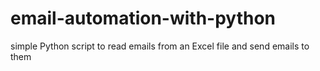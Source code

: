 # email-automation-with-python
simple Python script to read emails from an Excel file and send emails to them
